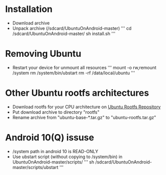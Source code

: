 # Installation
- Download archive
- Unpack archive (/sdcard/UbuntuOnAndroid-master)
'''
cd /sdcard/UbuntuOnAndroid-master/
sh install.sh
'''

# Removing Ubuntu
- Restart your device for unmount all resources
'''
mount -o rw,remount /system
rm /system/bin/ubstart
rm -rf /data/local/ubuntu
'''
# Other Ubuntu rootfs architectures
- Download rootfs for your CPU architecture on [Ubuntu Rootfs Repository](http://cdimage.ubuntu.com/ubuntu-base/releases/)
- Put download archive to directory "rootfs"
- Rename archive from "ubuntu-base-*.tar.gz" to "ubuntu-rootfs.tar.gz"
  
# Android 10(Q) issuse
- /system path in android 10 is READ-ONLY
- Use ubstart script (without copying to /system/bin) in UbuntuOnAndroid-master/scripts/
'''
sh /sdcard/UbuntuOnAndroid-master/scripts/ubstart
'''
